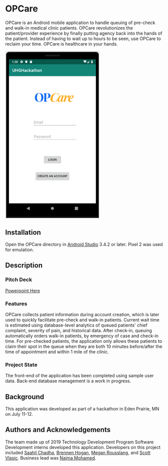 # OPCare

OPCare is an Android mobile application to handle queuing of pre-check and walk-in medical clinic patients. OPCare revolutionizes the patient/provider experience by finally putting agency back into the hands of the patient. Instead of having to wait up to hours to be seen, use OPCare to reclaim your time. OPCare is healthcare in your hands.

<img src="https://github.com/saahilchadha1/OurOPCare/blob/master/Welcome_Screen.png" width="300">

## Installation

Open the OPCare directory in [Android Studio](https://developer.android.com/studio) 3.4.2 or later. Pixel 2 was used for emulation.

## Description

### Pitch Deck
[Powerpoint Here](https://github.com/saahilchadha1/OurOPCare/blob/master/OpCare.pptx)


### Features
OPCare collects patient information during account creation, which is later used to quickly facilitate pre-check and walk-in patients. Current wait time is estimated using database-level analytics of queued patients' chief complaint, severity of pain, and historical data. After check-in, queuing automatically orders walk-in patients, by emergency of case and check-in time. For pre-checked patients, the application only allows these patients to claim their spot in the queue when they are both 10 minutes before/after the time of appointment and within 1 mile of the clinic.

### Project State
The front-end of the application has been completed using sample user data. Back-end database management is a work in progress.

## Background
This application was developed as part of a hackathon in Eden Prairie, MN on July 11-12.

## Authors and Acknowledgements
The team made up of 2019 Technology Development Program Software Development interns developed this application. Developers on this project included [Saahil Chadha](https://www.linkedin.com/in/saahil-chadha/), [Brennen Hogan](https://www.linkedin.com/in/brennen-h-42548194/), [Megan Rousslang](https://www.linkedin.com/in/megan-rousslang-8ab72416a/), and [Scott Vlasic](https://www.linkedin.com/in/scottvlasic/). Business lead was [Najma Mohamed](https://www.linkedin.com/in/najma-mohamed-95308a48/).
